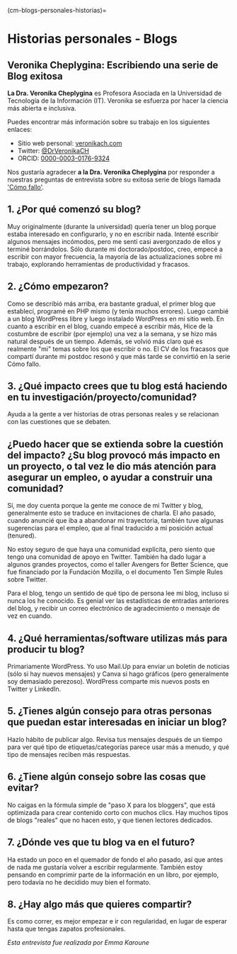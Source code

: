 (cm-blogs-personales-historias)=
# Historias personales - Blogs

## Veronika Cheplygina: Escribiendo una serie de Blog exitosa

**La Dra. Veronika Cheplygina** es Profesora Asociada en la Universidad de Tecnología de la Información (IT). Veronika se esfuerza por hacer la ciencia más abierta e inclusiva.

Puedes encontrar más información sobre su trabajo en los siguientes enlaces:
* Sitio web personal: [veronikach.com](https://veronikach.com/)
* Twitter: [@DrVeronikaCH](https://twitter.com/DrVeronikaCH)
* ORCID: [0000-0003-0176-9324](https://orcid.org/0000-0003-0176-9324)

Nos gustaría agradecer **a la Dra. Veronika Cheplygina** por responder a nuestras preguntas de entrevista sobre su exitosa serie de blogs llamada ['Cómo fallo'](https://veronikach.com/failure/).

## 1. ¿Por qué comenzó su blog?

Muy originalmente (durante la universidad) quería tener un blog porque estaba interesado en configurarlo, y no en escribir nada. Intenté escribir algunos mensajes incómodos, pero me sentí casi avergonzado de ellos y terminé borrándolos. Sólo durante mi doctorado/postdoc, creo, empecé a escribir con mayor frecuencia, la mayoría de las actualizaciones sobre mi trabajo, explorando herramientas de productividad y fracasos.

## 2. ¿Cómo empezaron?

Como se describió más arriba, era bastante gradual, el primer blog que establecí, programé en PHP mismo (y tenía muchos errores). Luego cambié a un blog WordPress libre y luego instalado WordPress en mi sitio web. En cuanto a escribir en el blog, cuando empecé a escribir más, Hice de la costumbre de escribir (por ejemplo) una vez a la semana, y se hizo más natural después de un tiempo. Además, se volvió más claro qué es realmente "mi" temas sobre los que escribir o no. El CV de los fracasos que compartí durante mi postdoc resonó y que más tarde se convirtió en la serie Cómo fallo.

## 3. ¿Qué impacto crees que tu blog está haciendo en tu investigación/proyecto/comunidad?

Ayuda a la gente a ver historias de otras personas reales y se relacionan con las cuestiones que se debaten.

## ¿Puedo hacer que se extienda sobre la cuestión del impacto? ¿Su blog provocó más impacto en un proyecto, o tal vez le dio más atención para asegurar un empleo, o ayudar a construir una comunidad?

Sí, me doy cuenta porque la gente me conoce de mi Twitter y blog, generalmente esto se traduce en invitaciones de charla. El año pasado, cuando anuncié que iba a abandonar mi trayectoria, también tuve algunas sugerencias para el empleo, que al final traducido a mi posición actual (tenured).

No estoy seguro de que haya una comunidad explícita, pero siento que tengo una comunidad de apoyo en Twitter. También ha dado lugar a algunos grandes proyectos, como el taller Avengers for Better Science, que fue financiado por la Fundación Mozilla, o el documento Ten Simple Rules sobre Twitter.

Para el blog, tengo un sentido de qué tipo de persona lee mi blog, incluso si nunca los he conocido. Es genial ver las estadísticas de entradas anteriores del blog, y recibir un correo electrónico de agradecimiento o mensaje de vez en cuando.


## 4. ¿Qué herramientas/software utilizas más para producir tu blog?

Primariamente WordPress. Yo uso Mail.Up para enviar un boletín de noticias (sólo si hay nuevos mensajes) y Canva si hago gráficos (pero generalmente soy demasiado perezoso). WordPress comparte mis nuevos posts en Twitter y LinkedIn.

## 5. ¿Tienes algún consejo para otras personas que puedan estar interesadas en iniciar un blog?

Hazlo hábito de publicar algo. Revisa tus mensajes después de un tiempo para ver qué tipo de etiquetas/categorías parece usar más a menudo, y qué tipo de mensajes reciben más respuestas.

## 6. ¿Tiene algún consejo sobre las cosas que evitar?

No caigas en la fórmula simple de "paso X para los bloggers", que está optimizada para crear contenido corto con muchos clics. Hay muchos tipos de blogs "reales" que no hacen esto, y que tienen lectores dedicados.

## 7. ¿Dónde ves que tu blog va en el futuro?

Ha estado un poco en el quemador de fondo el año pasado, así que antes de nada me gustaría volver a escribir regularmente. También estoy pensando en comprimir parte de la información en un libro, por ejemplo, pero todavía no he decidido muy bien el formato.

## 8. ¿Hay algo más que quieres compartir?

Es como correr, es mejor empezar e ir con regularidad, en lugar de esperar hasta que tengas zapatos profesionales.

*Esta entrevista fue realizada por Emma Karoune*
